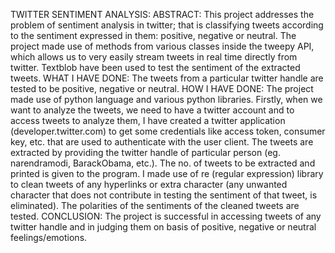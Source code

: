 TWITTER SENTIMENT ANALYSIS:
ABSTRACT:
This project addresses the problem of sentiment analysis in twitter; that is classifying tweets according to the sentiment expressed in them: positive, negative or neutral. The project made use of methods from various classes inside the tweepy API, which allows us to very easily stream tweets in real time directly from twitter. Textblob have been used to test the sentiment of the extracted tweets.
WHAT I HAVE DONE:
The tweets from a particular twitter handle are tested to be positive, negative or neutral. 
HOW I HAVE DONE:
The project made use of python language and various python libraries. Firstly, when we want to analyze the tweets, we need to have a twitter account and to access tweets to analyze them, I have created a twitter application (developer.twitter.com) to get some credentials like access token, consumer key, etc. that are used to authenticate with the user client. The tweets are extracted by providing the twitter handle of particular person (eg. narendramodi, BarackObama, etc.). The no. of tweets to be extracted and printed is given to the program. I made use of re (regular expression) library to clean tweets of any hyperlinks or extra character (any unwanted character that does not contribute in testing the sentiment of that tweet, is eliminated). The polarities of the sentiments of the cleaned tweets are tested.
CONCLUSION: 
The project is successful in accessing tweets of any twitter handle and in judging them on basis of positive, negative or neutral feelings/emotions. 
